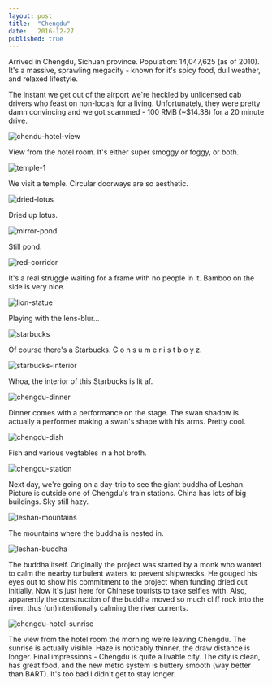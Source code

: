 ```yaml
---
layout: post
title:  "Chengdu"
date:   2016-12-27
published: true
---
```


Arrived in Chengdu, Sichuan province. Population: 14,047,625 (as of 2010). It's a massive, sprawling megacity - known for it's spicy food, dull weather, and relaxed lifestyle.

The instant we get out of the airport we're heckled by unlicensed cab drivers who feast on non-locals for a living. Unfortunately, they were pretty damn convincing and we got scammed - 100 RMB (~$14.38) for a 20 minute drive.

![chendu-hotel-view](https://lh3.googleusercontent.com/LWaw_0KoeTTVBOpQ0Sdtra0xfXhad8sR2sKnT5T-81braNWM-e9WNK5aMVAXB6_5rOn3WGJq5g=w1972-h1478-no)

View from the hotel room. It's either super smoggy or foggy, or both. 

![temple-1](https://lh3.googleusercontent.com/rPcP2jwMXqJeFMDczwnre3ejjjF0FPPGXq19hwTezPfFroAGN6Nnlbtikoim-0zFJvOIXTRlug=w1972-h1478-no)

We visit a temple. Circular doorways are so aesthetic. 

![dried-lotus](https://lh3.googleusercontent.com/MjQzOc57QvKJS41MrOw9jdCcwomRBj2DRxoxmQx7EL_6cf7yj5dR66LpTKAGvQdnVdJ85xrziA=w1972-h1478-no)

Dried up lotus. 

![mirror-pond](https://lh3.googleusercontent.com/c-8ID3cn3zE1Er8ThtityfyFqLgaoCXMUaoCVSnn7MG75IGeRUDXda-0Upu8ZsrgMgHuNI8P7Q=w1972-h1478-no)

Still pond.

![red-corridor](https://lh3.googleusercontent.com/xBf9SU9BNll1Q4Heh7zlirlz9Lr3TSRHvvsYSXthsEguAaHbwcM919sZiv9QTP74rZRFTc6DXw=w1972-h1478-no)

It's a real struggle waiting for a frame with no people in it. Bamboo on the side is very nice. 

![lion-statue](https://lh3.googleusercontent.com/hs91ne28XFxIJtc2CjoMBiWEFXO_m1ImuKbd8NPnfv8hrdc_24Q4o1aJTO6vkI7QJejE3Sv--Q=w1972-h1478-no)

Playing with the lens-blur...

![starbucks](https://lh3.googleusercontent.com/tdHc6aTI5w3veC6tKGAH-GKo91vFqcvIZxco2w5fUO13XYUD0MbbATXqk0CIc_xkb_T9HjR93A=w1972-h1478-no)

Of course there's a Starbucks. C o n s u m e r i s t b o y z.

![starbucks-interior](https://lh3.googleusercontent.com/A8NaytJ33Fs8PBoxTLd8X55ylz901HHWp64qchaE9ZOnBYlyRDDKq0xL7cZD3ljdksPmp9CWOg=w1972-h1478-no)

Whoa, the interior of this Starbucks is lit af. 

![chengdu-dinner](https://lh3.googleusercontent.com/VTOnENIo6n1BNBp1ZC4IKdr6V2KA7Db_94f7WrS4EDYmfZs4kpg99wLRzvUbmPhk0Ax2dQ5mRA=w1860-h1394-no)

Dinner comes with a performance on the stage. The swan shadow is actually a performer making a swan's shape with his arms. Pretty cool.

![chengdu-dish](https://lh3.googleusercontent.com/Z93Ti2vQ8G15PJbYoJw2P66wmMyi8uA92Y6lm_ALG79xRVAYegGT7Y4O8Hy91ULo7EPoxKd8ug=w1860-h1394-no)

Fish and various vegtables in a hot broth.

![chengdu-station](https://lh3.googleusercontent.com/Twk3CkzArK7RpvOhw9-AfvUIEZ4T6wE8p_teXfp52qiYBUoBFZ2Y57yKCgGsxEuTtS1XPOJBgw=w1860-h1394-no)

Next day, we're going on a day-trip to see the giant buddha of Leshan. Picture is outside one of Chengdu's train stations. China has lots of big buildings. Sky still hazy.

![leshan-mountains](https://lh3.googleusercontent.com/BOGM2h26xJ-Gt-J78Skktxdob0FmG9VSdI2AsQdYDjIcbLNzwT5J6fOgumAYL5cNVReyVnkwzQ=w1860-h1394-no)

The mountains where the buddha is nested in. 

![leshan-buddha](https://lh3.googleusercontent.com/IvNJLVJP2o3L6xVG-MgKFAYkBUdLoP60qaehu1cRp6l08o4Ig2zol_6dqVwo07E9UF0H8NizlQ=w1046-h1394-no)

The buddha itself. Originally the project was started by a monk who wanted to calm the nearby turbulent waters to prevent shipwrecks. He gouged his eyes out to show his commitment to the project when funding dried out initially. Now it's just here for Chinese tourists to take selfies with. Also, apparently the construction of the buddha moved so much cliff rock into the river, thus (un)intentionally calming the river currents.

![chengdu-hotel-sunrise](https://lh3.googleusercontent.com/0f5V7Xg5yhazZRcImJ9vf-pnxfh01vxPlG3p7cHVgr6Jc9WyoLp2njE671aHvSjuKlChEIFklDVpKYcWgS_OFLyrfalkV9QmqJDhsGSf_ftD764-wH5J_qa0am0gRjQRIyqYxci3mUi2_oYZcgVYTN9S3h62Ro5TuSzDGTRadOHLSawPZROYT5qOSCK8mfu1StvSghvAvaR7K1bnNqd-h9-0MgORalkkXrtTIeJgkvgRMtxgVN27d0Wjk0J9O59lKOyhQZ9fKJryk_LjR8bKwdiVYK8OeQJYfvVONTId2AWQVS6hptG_Bl8dcNqJuOpK_OGkg7Auioo5AytJZfKABYBLoMMq21968ogEJGKaBvlUNG5koIkAxrivYs3Fwp2UIHemNcX1LvusJEfingdx1JNjdhPLezz83WytqeiafBCgZXpP0KLBxq8KFFBaMN6HG7hwwlEyTd5Z49VI2E7gRgZ54sieQO1tblpcSxHyvEfV6S8kl0yRu7pApv_oNOCBEZhwv2uIZnMz-w0w332eWvscYZ5J95ttXRWSinBAZEexk1OC4dixpzUVFYCMLc3wQxTZpGn0i68ZEY1zrW80rqUKhT571viWAc2pSHiIi1ARTZub=w1860-h1394-no)

The view from the hotel room the morning we're leaving Chengdu. The sunrise is actually visible. Haze is noticably thinner, the draw distance is longer. Final impressions - Chengdu is quite a livable city. The city is clean, has great food, and the new metro system is buttery smooth (way better than BART). It's too bad I didn't get to stay longer.
